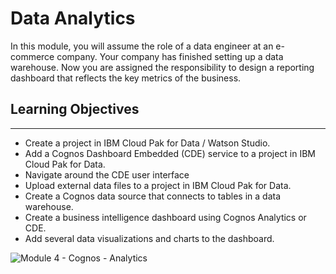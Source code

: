 
# Data Analytics

In this module, you will assume the role of a data engineer at an e-commerce company. Your company has finished setting up a data warehouse. Now you are assigned the responsibility to design a reporting dashboard that reflects the key metrics of the business.

## Learning Objectives
________________________________________
-	Create a project in IBM Cloud Pak for Data / Watson Studio.
-	Add a Cognos Dashboard Embedded (CDE) service to a project in IBM Cloud Pak for Data.
-	Navigate around the CDE user interface
-	Upload external data files to a project in IBM Cloud Pak for Data.
-	Create a Cognos data source that connects to tables in a data warehouse.
-	Create a business intelligence dashboard using Cognos Analytics or CDE.
-	Add several data visualizations and charts to the dashboard.

![Module 4 - Cognos - Analytics](https://github.com/berkakbulbul/IBM-Data-Engineering-Capstone-Project/assets/45591968/5510d6f0-859f-4c33-9fb9-2d254672dcbe)
